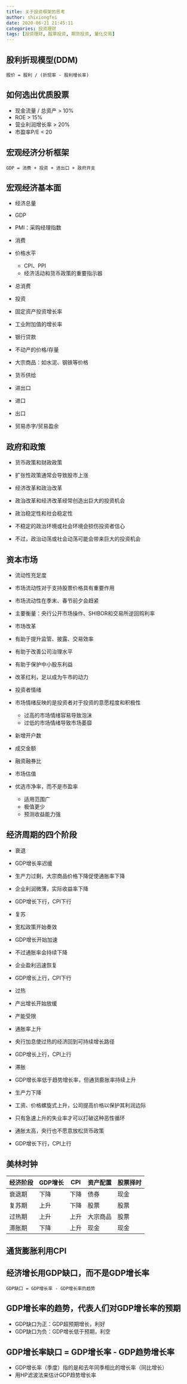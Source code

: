 ```yaml
---
title: 关于投资框架的思考
author: shixiongfei
date: 2020-06-21 21:45:11
categories: 投资理财
tags: [投资理财, 股票投资, 期货投资, 量化交易]
---
```


## 股利折现模型(DDM)

```calc
股价 = 股利 / (折现率 - 股利增长率)
```

## 如何选出优质股票

- 现金流量 / 总资产 > 10%
- ROE > 15%
- 营业利润增长率 > 20%
- 市盈率P/E < 20

## 宏观经济分析框架

```calc
GDP = 消费 + 投资 + 进出口 + 政府开支
```

## 宏观经济基本面

- 经济总量
- GDP
- PMI：采购经理指数

- 消费
- 价格水平
  - CPI、PPI
  - 经济活动和货币政策的重要指示器
- 总消费

- 投资
- 固定资产投资增长率
- 工业附加值的增长率
- 银行贷款
- 不动产的价格/存量
- 大宗商品：如水泥、钢铁等价格
- 货币供给

- 进出口
- 进口
- 出口
- 贸易赤字/贸易盈余

## 政府和政策

- 货币政策和财政政策
- 扩张性政策通常会导致股市上涨

- 经济改革和政治改革
- 政治改革和经济改革经常创造出巨大的投资机会

- 政治稳定性和社会稳定性
- 不稳定的政治环境或社会环境会损伤投资者信心
- 不过，政治动荡或社会动荡可能会带来巨大的投资机会

## 资本市场

- 流动性充足度
- 市场流动性对于支持股票价格具有重要作用
- 市场流动性在季末、春节前夕会趋紧
- 主要衡量：央行公开市场操作、SHIBOR和交易所逆回购利率

- 市场改革
- 有助于提升监管、披露、交易效率
- 有助于改善公司治理水平
- 有助于保护中小股东利益
- 改革红利，足以成为牛市的动力

- 投资者情绪
- 市场情绪反映的是投资者对于投资的意愿程度和积极性
  - 过高的市场情绪容易导致泡沫
  - 过低的市场情绪导致市场萎靡
- 新增开户数
- 成交金额
- 融资融券比

- 市场估值
- 优选市净率，而不是市盈率
  - 适用范围广
  - 极值更少
  - 预测收益能力强

## 经济周期的四个阶段

- 衰退
- GDP增长率迟缓
- 生产力过剩，大宗商品价格下降促使通胀率下降
- 企业利润微薄，实际收益率下降
- GDP增长下行，CPI下行

- 复苏
- 宽松政策开始奏效
- GDP增长开始加速
- 不过通胀率会持续下降
- 企业盈利迅速恢复
- GDP增长上行，CPI下行

- 过热
- 产出增长开始放缓
- 产能受限
- 通胀率上升
- 央行加息使过热的经济回到可持续增长路径
- GDP增长上行，CPI上行

- 滞胀
- GDP增长率低于趋势增长率，但通货膨胀率持续上升
- 生产力下降
- 工资、价格螺旋式上升，公司提高价格以保护其利润边际
- 只有急速上升的失业率才可以打破这种恶性循环
- 通胀太高，央行也不愿意放松货币政策
- GDP增长下行，CPI上行

## 美林时钟

| 经济阶段 | GDP增长 | CPI  | 资产配置 | 股票择时 |
|----------|---------|------|----------|----------|
| 衰退期   | 下降    | 下降 | 债券     | 现金     |
| 复苏期   | 上升    | 下降 | 股票     | 股票     |
| 过热期   | 上升    | 上升 | 大宗商品 | 股票     |
| 滞胀期   | 下降    | 上升 | 现金     | 现金     |

## 通货膨胀利用CPI

## 经济增长用GDP缺口，而不是GDP增长率

```calc
GDP缺口 = GDP增长率 - GDP增长率的趋势
```

## GDP增长率的趋势，代表人们对GDP增长率的预期

- GDP缺口为正：GDP超预期增长，利好
- GDP缺口为负：GDP增长低于预期，利空

## GDP增长率缺口 = GDP增长率 - GDP趋势增长率

- GDP增长率（季度）指的是和去年同季相比的增长率（同比增长）
- 用HP滤波法来估计GDP趋势增长率
